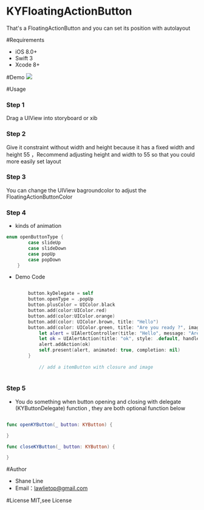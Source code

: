 # KYFloatingActionButton
 That's a FloatingActionButton and you can set its position with autolayout

#Requirements

 - iOS 8.0+
 - Swift 3
 - Xcode 8+

#Demo
 ![](https://github.com/Lawlietop/KYFloatingActionButton/blob/master/Demo/F9SuJlUGqg.gif)
 
#Usage 

### Step 1
 Drag a UIView into storyboard or xib 
 
 
### Step 2 
  Give it constraint without width and height because it has a fixed width and height 55 ，Recommend adjusting height and width to 55 so that you could more easily set layout
 
 
### Step 3 
  You can change the UIView bagroundcolor to adjust the FloatingActionButtonColor
 
 
### Step 4 
 
* kinds of animation 
```swift
enum openButtonType {
        case slideUp
        case slideDown
        case popUp
        case popDown
    }
```
* Demo Code

```swift

        button.kyDelegate = self
        button.openType = .popUp
        button.plusColor = UIColor.black
        button.add(color:UIColor.red)
        button.add(color:UIColor.orange)
        button.add(color: UIColor.brown, title: "Hello")
        button.add(color: UIColor.green, title: "Are you ready ?", image: UIImage(named: "Map Filled-50.png")!) { (item) in
            let alert = UIAlertController(title: "Hello", message: "Are you ok?", preferredStyle: .alert)
            let ok = UIAlertAction(title: "ok", style: .default, handler: nil)
            alert.addAction(ok)
            self.present(alert, animated: true, completion: nil)
        }
            
            // add a itemButton with closure and image
            
```
### Step 5
*  You do something when button opening and closing with delegate (KYButtonDelegate) function , they are both optional function below

```swift

func openKYButton(_ button: KYButton) {

}

func closeKYButton(_ button: KYButton) {

}

```

#Author
- Shane Line 
- Email：lawlietop@gmail.com


#License
MIT,see License
